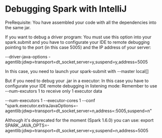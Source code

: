 # Debugging Spark with IntelliJ

PreRequisite: 
You have assembled your code with all the dependencies into the same jar.

If you want to debug a driver program: 
You must use this option into your spark.submit and you have to configurate your IDE to remote debugging pointing to the port (in this case 5005) and the IP address of your server:

--driver-java-options -agentlib:jdwp=transport=dt_socket,server=y,suspend=y,address=5005

In this case, you need to launch your spark-submit with --master local[<DesiredNumberOfCores>] 

But if you need to debug your .jar in a executor: 
In this case you have to configurate your IDE remote debugging in listening mode:
Remember to use --num-excutors 1 to receive only 1 executor data

--num-executors 1 --executor-cores 1 --conf "spark.executor.extraJavaOptions=-agentlib:jdwp=transport=dt_socket,server=n,address=<YourLocalComputerAddress>:5005,suspend=n"

Although it's deprecated for the moment (Spark 1.6.0) you can use:
export SPARK_JAVA_OPTS=-agentlib:jdwp=transport=dt_socket,server=y,suspend=n,address=5005
